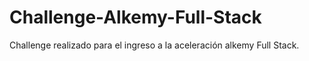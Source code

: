 # Challenge-Alkemy-Full-Stack

Challenge realizado para el ingreso a la aceleración alkemy Full Stack.

